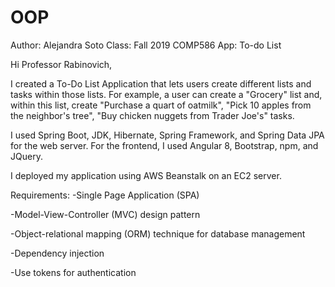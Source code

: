 # OOP
Author: Alejandra Soto
Class: Fall 2019 COMP586
App: To-do List

Hi Professor Rabinovich,

I created a To-Do List Application that lets users create different lists and tasks within those lists. For example, a user can create a "Grocery" list and, within this list, create "Purchase a quart of oatmilk", "Pick 10 apples from the neighbor's tree", 
"Buy chicken nuggets from Trader Joe's" tasks.

I used Spring Boot, JDK, Hibernate, Spring Framework, and Spring Data JPA for the web server. For the frontend, I used Angular 8,
Bootstrap, npm, and JQuery.

I deployed my application using AWS Beanstalk on an EC2 server. 

Requirements:
-Single Page Application (SPA)

-Model-View-Controller (MVC) design pattern

-Object-relational mapping (ORM) technique for database management

-Dependency injection

-Use tokens for authentication

